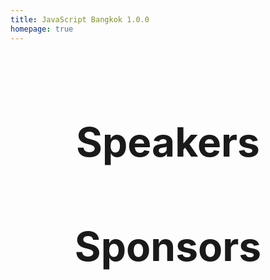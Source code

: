 ```yaml
---
title: JavaScript Bangkok 1.0.0
homepage: true
---
```


<Intro />

<main>

## Speakers

<div>
  <SpeakerGroup :groupName="'#TeamEngineering'">
    <SpeakerList
    slot="content"
    :speakers="getSpeakersByGroup('Engineering')"
    @clickSpeaker="openSpeakerModal"></SpeakerList>
  </SpeakerGroup>
  <SpeakerGroup :groupName="'#TeamExperience'">
    <SpeakerList
    slot="content"
    :speakers="getSpeakersByGroup('Experience')"
    @clickSpeaker="openSpeakerModal"></SpeakerList>
  </SpeakerGroup>
  <SpeakerGroup :groupName="'#TeamKnowhow'">
    <SpeakerList
    slot="content"
    :speakers="getSpeakersByGroup('Knowledge')"
    @clickSpeaker="openSpeakerModal"></SpeakerList>
  </SpeakerGroup>
  <SpeakerGroup :groupName="'#TeamPerformance'">
    <SpeakerList
    slot="content"
    :speakers="getSpeakersByGroup('Performance')"
    @clickSpeaker="openSpeakerModal"></SpeakerList>
  </SpeakerGroup>
  <SpeakerModal
  v-if="isSpeakerModalActive"
  v-bind="speakerModalData"
  @closeModal="setIsSpeakerModalActive(false)">
  </SpeakerModal>
</div>

## Sponsors

<div>
  <SponsorList></SponsorList>
</div>

</main>

<Footer></Footer>

<script>
import Intro from './.vuepress/local-components/Intro.vue'
import SpeakerList from './.vuepress/local-components/SpeakerList.vue'
import SpeakerModal from './.vuepress/local-components/SpeakerModal.vue'
import SponsorList from './.vuepress/local-components/SponsorList.vue'
import SpeakerGroup from './.vuepress/local-components/SpeakerGroup.vue'
import Footer from './.vuepress/local-components/Footer.vue'
import speakers from 'json-loader!yaml-loader!./.vuepress/data/speakers.yml'

export default {
  components: { 
    Intro,
    SpeakerList,
    SpeakerModal,
    SponsorList,
    SpeakerGroup,
    Footer
  },
  data () {
    return {
      isSpeakerModalActive: false,
      speakerModalData: {
        name: '',
        title: '',
        image: '',
        description: ''
      }
    }
  },
  methods: {
    setIsSpeakerModalActive (value) {
      this.isSpeakerModalActive = value
    },
    openSpeakerModal (speaker) {
      this.speakerModalData = speaker
      this.setIsSpeakerModalActive(true)
    },
    getSpeakersByGroup (groupName) {
      return speakers.filter(speaker => speaker.group === groupName)
    }
  }
}
</script>

<style scoped>
h2 {
  text-align: center;
  font-size: 36px;
}
@media (min-width: 640px) {
  h2 {
    font-size: 64px;
  }
}
.header-anchor {
  display: none;
}
main {
  display: block;
  padding: 16px;
  max-width: 1100px;
  margin: 0 auto;
}
</style>
